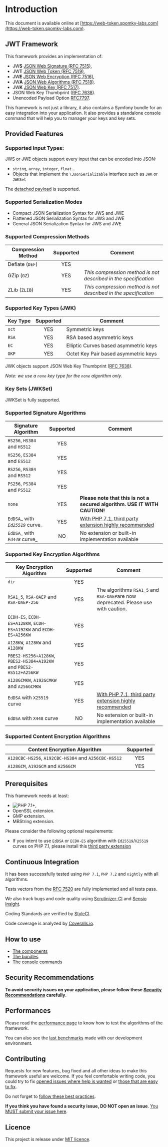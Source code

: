# Introduction

This document is available online at [https://web-token.spomky-labs.com](https://web-token.spomky-labs.com).

## JWT Framework

This framework provides an implementation of:

* JW**S** [JSON Web Signature \(RFC 7515\)](https://tools.ietf.org/html/rfc7515),
* JW**T** [JSON Web Token \(RFC 7519\)](https://tools.ietf.org/html/rfc7519),
* JW**E** [JSON Web Encryption \(RFC 7516\)](http://tools.ietf.org/html/rfc7516),
* JW**A** [JSON Web Algorithms \(RFC 7518\)](http://tools.ietf.org/html/rfc7518).
* JW**K** [JSON Web Key \(RFC 7517\)](http://tools.ietf.org/html/rfc7517).
* JSON Web Key Thumbprint \([RFC 7638](https://tools.ietf.org/html/rfc7638)\).
* Unencoded Payload Option [RFC7797](https://tools.ietf.org/html/rfc7797).

This framework is not just a library, it also contains a Symfony bundle for an easy integration into your application. It also provides a standalone console command that will help you to manager your keys and key sets.

## Provided Features

### Supported Input Types:

JWS or JWE objects support every input that can be encoded into JSON:

* `string`, `array`, `integer`, `float`...
* Objects that implement the `\JsonSerializable` interface such as `JWK` or `JWKSet`

The [detached payload](https://tools.ietf.org/html/rfc7515#appendix-F) is supported.

### Supported Serialization Modes

* Compact JSON Serialization Syntax for JWS and JWE
* Flattened JSON Serialization Syntax for JWS and JWE
* General JSON Serialization Syntax for JWS and JWE

### Supported Compression Methods

| Compression Method | Supported | Comment |
| --- | :---: | --- |
| Deflate \(`DEF`\) | YES |  |
| GZip \(`GZ`\) | YES | _This compression method is not described in the specification_ |
| ZLib \(`ZLIB`\) | YES | _This compression method is not described in the specification_ |

### Supported Key Types \(JWK\)

| Key Type | Supported | Comment |
| --- | :---: | --- |
| `oct` | YES | Symmetric keys |
| `RSA` | YES | RSA based asymmetric keys |
| `EC` | YES | Elliptic Curves based asymmetric keys |
| `OKP` | YES | Octet Key Pair based asymmetric keys |

JWK objects support JSON Web Key Thumbprint \([RFC 7638](https://tools.ietf.org/html/rfc7638)\).

_Note: we use a _`none`_ key type for the _`none`_ algorithm only._

### Key Sets \(JWKSet\)

JWKSet is fully supported.

### Supported Signature Algorithms

| Signature Algorithm | Supported | Comment |
| --- | :---: | --- |
| `HS256`, `HS384` and `HS512` | YES |  |
| `HS256`, `ES384` and `ES512` | YES |  |
| `RS256`, `RS384` and `RS512` | YES |  |
| `PS256`, `PS384` and `PS512` | YES |  |
| `none` | YES | **Please note that this is not a secured algorithm. USE IT WITH CAUTION!** |
| `EdDSA`_ with _`Ed25519`_ curve_ | YES | [With PHP 7.1, third party extension highly recommended](https://github.com/jedisct1/libsodium-php) |
| `EdDSA`_ with _`Ed448`_ curve_ | NO | No extension or built-in implementation available |

### Supported Key Encryption Algorithms

| Key Encryption Algorithm | Supported | Comment |
| --- | :---: | --- |
| `dir` | YES |  |
| `RSA1_5`, `RSA-OAEP` and `RSA-OAEP-256` | YES | The algorithms `RSA1_5` and `RSA-OAEP`are now deprecated. Please use with caution. |
| `ECDH-ES`, `ECDH-ES+A128KW`, `ECDH-ES+A192KW` and `ECDH-ES+A256KW` | YES |  |
| `A128KW`, `A128KW` and `A128KW` | YES |  |
| `PBES2-HS256+A128KW`, `PBES2-HS384+A192KW` and `PBES2-HS512+A256KW` | YES |  |
| `A128GCMKW`, `A192GCMKW` and `A256GCMKW` | YES |  |
| `EdDSA` with `X25519` curve | YES | [With PHP 7.1, third party extension highly recommended](https://github.com/jedisct1/libsodium-php) |
| `EdDSA` with `X448` curve | NO | No extension or built-in implementation available |

### Supported Content Encryption Algorithms

| Content Encryption Algorithm | Supported |
| --- | :---: |
| `A128CBC-HS256`, `A192CBC-HS384` and `A256CBC-HS512` | YES |
| `A128GCM`, `A192GCM` and `A256GCM` | YES |

## Prerequisites

This framework needs at least:

* ![PHP 7.1+](https://img.shields.io/badge/PHP-7.1%2B-ff69b4.svg),
* OpenSSL extension.
* GMP extension.
* MBString extension.

Please consider the following optional requirements:

* If you intent to use `EdDSA` or `ECDH-ES` algorithm with `Ed25519`/`X25519` curves on PHP 7.1, please install this [third party extension](https://github.com/jedisct1/libsodium-php)

## Continuous Integration

It has been successfully tested using `PHP 7.1`, `PHP 7.2` and `nightly` with all algorithms.

Tests vectors from the [RFC 7520](http://tools.ietf.org/html/rfc7520) are fully implemented and all tests pass.

We also track bugs and code quality using [Scrutinizer-CI](https://scrutinizer-ci.com/g/web-token/jwt-framework) and [Sensio Insight](https://insight.sensiolabs.com/projects/b7efa68f-8962-41cf-a2e3-4444426bc95a).

Coding Standards are verified by [StyleCI](https://styleci.io/repos/105997386).

Code coverage is analyzed by [Coveralls.io](https://coveralls.io/github/web-token/jwt-framework).

## How to use

* [The components](components/)
* [The bundles](symfony-bundle/)
* [The console commands](console/)

## Security Recommendations

**To avoid security issues on your application, please follow these **[**Security Recommendations**](security-recommendations.md)** carefully**.

## Performances

Please read the [performance page](benchmarks/) to know how to test the algorithms of the framework.

You can also see the [last benchmarks](benchmarks/result-table.md) made with our development environment.

## Contributing

Requests for new features, bug fixed and all other ideas to make this framework useful are welcome. If you feel comfortable writing code, you could try to fix [opened issues where help is wanted](https://github.com/web-token/jwt-framework/labels/help+wanted) or [those that are easy to fix](https://github.com/web-token/jwt-framework/labels/easy-pick).

Do not forget to [follow these best practices](https://github.com/web-token/jwt-framework/tree/master/.github/CONTRIBUTING.md).

**If you think you have found a security issue, DO NOT open an issue**. [You MUST submit your issue here](https://gitter.im/Spomky/).

## Licence

This project is release under [MIT licence](https://github.com/web-token/jwt-framework/tree/846e8752fef1f7276488f52f80e69fcef54f8acc/LICENSE.md).

